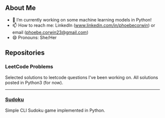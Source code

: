 ## About Me

<!--
**pcorwin/pcorwin** is a ✨ _special_ ✨ repository because its `README.md` (this file) appears on your GitHub profile.

Here are some ideas to get you started:
-->

- 🔭 I’m currently working on some machine learning models in Python!
- 📫 How to reach me: LinkedIn (www.linkedin.com/in/phoebecorwin) or email (phoebe.corwin23@gmail.com)
- 😄 Pronouns: She/Her

## Repositories

### LeetCode Problems

Selected solutions to leetcode questions I've been working on. All solutions posted in Python3 (for now).

***

### [Sudoku](https://github.com/pcorwin/Sudoku/tree/master)

Simple CLI Sudoku game implemented in Python.
